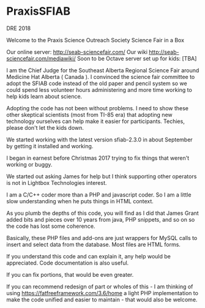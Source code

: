 # PraxisSFIAB

DRE 2018

Welcome to the Praxis Science Outreach Society Science Fair in a Box

Our online server:
http://seab-sciencefair.com/
Our wiki
http://seab-sciencefair.com/mediawiki/
Soon to be Octave server set up for kids:
[TBA]

I am the Chief Judge for the Southeast Alberta Regional Science Fair around Medicine Hat Alberta ( Canada  ). I convinced the science fair committee to 
adopt the SFIAB code instead of the old paper and pencil system so we could spend less volunteer hours administering and more time working to help kids 
learn about science. 

Adopting the code has not been without problems. I need to show these other skeptical scientists (most from TI-85 era)  that adopting new technology ourselves 
can help make it easier for participants. Techies, please don't let the kids down.

We started working with the latest version sfiab-2.3.0 in about September by getting it installed and working. 

I began in earnest before Christmas 2017 trying to fix things that weren't working or buggy. 

We started out asking James for help but I think supporting other operators is not in Lightbox Technologies interest. 

I am a C/C++ coder more than a PHP and javascript coder. So I am a little slow understanding when he puts things in HTML context.

As you plumb the depths of this code, you will find as I did that James Grant added bits and pieces over 10 years from java, PHP snippets, and so on so the code has lost some coherence.

Basically, these PHP files and add-ons are just wrappers for MySQL calls to insert and select data from the database. Most files are HTML forms. 

If you understand this code and can explain it, any help would be appreciated. Code documentation is also useful. 

If you can fix portions, that would be even greater. 

If you can recommend redesign of part or wholes of this - I am thinking of using https://fatfreeframework.com/3.6/home a light PHP implementation to make the code unified and easier to maintain -
that would also be welcome. 

